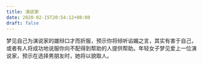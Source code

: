 ```yaml
---
title: 演说家
date: 2020-02-15T20:54:12+08:00
draft: false
---
```


梦见自己为演说家的雄辩口才而折服，预示你将倾听谄媚之言，其实有害于自己，或者有人将成功地说服你向不配得到帮助的人提供帮助。年轻女子梦见爱上一位演说家，预示在选择男朋友时，她将以貌取人。